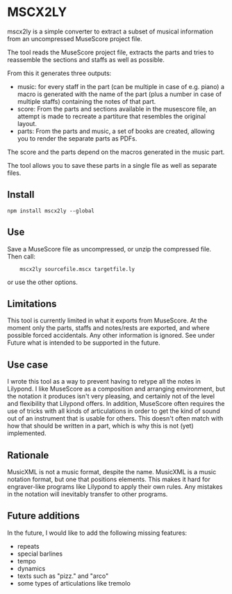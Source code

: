 # MSCX2LY

mscx2ly is a simple converter to extract a subset of musical information from
an uncompressed MuseScore project file.

The tool reads the MuseScore project file, extracts the parts and tries to
reassemble the sections and staffs as well as possible.

From this it generates three outputs:
- music: for every staff in the part (can be multiple in case of e.g. piano)
  a macro is generated with the name of the part (plus a number in case of 
  multiple staffs) containing the notes of that part.
- score: From the parts and sections available in the musescore file, an attempt
  is made to recreate a partiture that resembles the original layout.
- parts: From the parts and music, a set of books are created, allowing you to
  render the separate parts as PDFs.

The score and the parts depend on the macros generated in the music part.

The tool allows you to save these parts in a single file as well as separate 
files.

## Install

```
npm install mscx2ly --global
```

## Use
Save a MuseScore file as uncompressed, or unzip the compressed file.
Then call:

```
    mscx2ly sourcefile.mscx targetfile.ly
```

or use the other options.

## Limitations
This tool is currently limited in what it exports from MuseScore.
At the moment only the parts, staffs and notes/rests are exported, and where
possible forced accidentals. Any other information is ignored. See under Future
what is intended to be supported in the future.

## Use case
I wrote this tool as a way to prevent having to retype all the notes in 
Lilypond. I like MuseScore as a composition and arranging environment, but the
notation it produces isn't very pleasing, and certainly not of the level and 
flexibility that Lilypond offers.
In addition, MuseScore often requires the use of tricks with all kinds of 
articulations in order to get the kind of sound out of an instrument that is
usable for others. This doesn't often match with how that should be written in 
a part, which is why this is not (yet) implemented.

## Rationale
MusicXML is not a music format, despite the name. MusicXML is a music notation 
format, but one that positions elements. This makes it hard for engraver-like 
programs like Lilypond to apply their own rules. Any mistakes in the notation 
will inevitably transfer to other programs.

## Future additions
In the future, I would like to add the following missing features:
- repeats
- special barlines
- tempo
- dynamics
- texts such as "pizz." and "arco"
- some types of articulations like tremolo